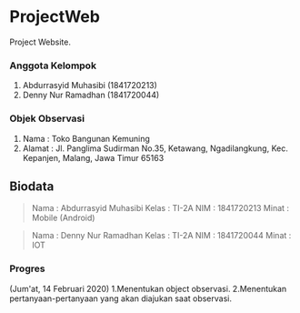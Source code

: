 # ProjectWeb
Project Website.

### Anggota Kelompok ###
1. Abdurrasyid Muhasibi (1841720213)
2. Denny Nur Ramadhan (1841720044)

### Objek Observasi ###
1. Nama		: Toko Bangunan Kemuning
2. Alamat	: Jl. Panglima Sudirman No.35, Ketawang, Ngadilangkung, Kec. Kepanjen, Malang, Jawa Timur 65163

## Biodata ##
> Nama		: Abdurrasyid Muhasibi
> Kelas		: TI-2A
> NIM			: 1841720213
> Minat		: Mobile (Android)

> Nama		: Denny Nur Ramadhan
> Kelas		: TI-2A
> NIM			: 1841720044
> Minat		: IOT

### Progres ###
(Jum'at, 14 Februari 2020)
1.Menentukan object observasi.
2.Menentukan pertanyaan-pertanyaan yang akan diajukan saat observasi.
